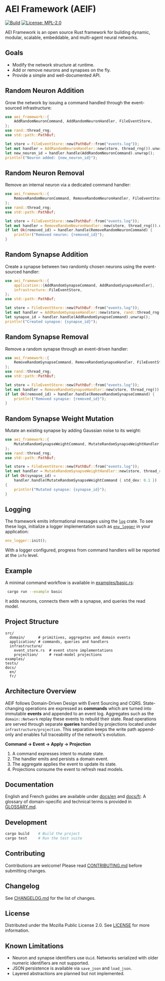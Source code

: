 # AEI Framework (AEIF)

[![Build](https://img.shields.io/badge/build-passing-brightgreen)](https://github.com/owner/aei-framework/actions)
[![License: MPL-2.0](https://img.shields.io/badge/license-MPL%202.0-blue)](LICENSE)

AEI Framework is an open source Rust framework for building dynamic, modular, scalable, embeddable, and multi-agent neural networks.

## Goals

- Modify the network structure at runtime.
- Add or remove neurons and synapses on the fly.
- Provide a simple and well-documented API.

## Random Neuron Addition

Grow the network by issuing a command handled through the event-sourced
infrastructure:

```rust
use aei_framework::{
    AddRandomNeuronCommand, AddRandomNeuronHandler, FileEventStore,
};
use rand::thread_rng;
use std::path::PathBuf;

let store = FileEventStore::new(PathBuf::from("events.log"));
let mut handler = AddRandomNeuronHandler::new(store, thread_rng()).unwrap();
let new_neuron_id = handler.handle(AddRandomNeuronCommand).unwrap();
println!("Neuron added: {new_neuron_id}");
```

## Random Neuron Removal

Remove an internal neuron via a dedicated command handler:

```rust
use aei_framework::{
    RemoveRandomNeuronCommand, RemoveRandomNeuronHandler, FileEventStore,
};
use rand::thread_rng;
use std::path::PathBuf;

let store = FileEventStore::new(PathBuf::from("events.log"));
let mut handler = RemoveRandomNeuronHandler::new(store, thread_rng()).unwrap();
if let Ok(removed_id) = handler.handle(RemoveRandomNeuronCommand) {
    println!("Removed neuron: {removed_id}");
}
```

## Random Synapse Addition

Create a synapse between two randomly chosen neurons using the event-sourced
handler:

```rust
use aei_framework::{
    application::{AddRandomSynapseCommand, AddRandomSynapseHandler},
    infrastructure::FileEventStore,
};
use std::path::PathBuf;

let store = FileEventStore::new(PathBuf::from("events.log"));
let mut handler = AddRandomSynapseHandler::new(store, rand::thread_rng()).unwrap();
let synapse_id = handler.handle(AddRandomSynapseCommand).unwrap();
println!("Created synapse: {synapse_id}");
```

## Random Synapse Removal

Remove a random synapse through an event-driven handler:

```rust
use aei_framework::{
    RemoveRandomSynapseCommand, RemoveRandomSynapseHandler, FileEventStore,
};
use rand::thread_rng;
use std::path::PathBuf;

let store = FileEventStore::new(PathBuf::from("events.log"));
let mut handler = RemoveRandomSynapseHandler::new(store, thread_rng()).unwrap();
if let Ok(removed_id) = handler.handle(RemoveRandomSynapseCommand) {
    println!("Removed synapse: {removed_id}");
}
```

## Random Synapse Weight Mutation

Mutate an existing synapse by adding Gaussian noise to its weight:

```rust
use aei_framework::{
    MutateRandomSynapseWeightCommand, MutateRandomSynapseWeightHandler, FileEventStore,
};
use rand::thread_rng;
use std::path::PathBuf;

let store = FileEventStore::new(PathBuf::from("events.log"));
let mut handler = MutateRandomSynapseWeightHandler::new(store, thread_rng()).unwrap();
if let Ok(synapse_id) =
    handler.handle(MutateRandomSynapseWeightCommand { std_dev: 0.1 })
{
    println!("Mutated synapse: {synapse_id}");
}
```

## Logging

The framework emits informational messages using the [`log`](https://docs.rs/log) crate. To see these logs, initialize a logger implementation such as [`env_logger`](https://docs.rs/env_logger) in your application:

```rust
env_logger::init();
```

With a logger configured, progress from command handlers will be reported at the `info` level.

## Example

A minimal command workflow is available in [examples/basic.rs](../../examples/basic.rs):

```bash
 cargo run --example basic
```

It adds neurons, connects them with a synapse, and queries the read model.

## Project Structure

```
src/
  domain/      # primitives, aggregates and domain events
  application/ # commands, queries and handlers
  infrastructure/
    event_store.rs  # event store implementations
    projection/     # read-model projections
examples/
tests/
docs/
  en/
  fr/
```

## Architecture Overview

AEIF follows Domain-Driven Design with Event Sourcing and CQRS. State-changing
operations are expressed as **commands** which are turned into immutable
**events** and appended to an event log. Aggregates such as the `domain::Network`
replay these events to rebuild their state. Read operations are served through
separate **queries** handled by projections located under
`infrastructure/projection`. This separation keeps the write path append-only
and enables full traceability of the network's evolution.

**Command → Event → Apply → Projection**

1. A command expresses intent to mutate state.
2. The handler emits and persists a domain event.
3. The aggregate applies the event to update its state.
4. Projections consume the event to refresh read models.

## Documentation

English and French guides are available under [docs/en](docs/en/README.md) and [docs/fr](docs/fr/README.md).
A glossary of domain-specific and technical terms is provided in [GLOSSARY.md](../../GLOSSARY.md).

## Development

```bash
cargo build    # Build the project
cargo test     # Run the test suite
```

## Contributing

Contributions are welcome! Please read [CONTRIBUTING.md](CONTRIBUTING.md) before submitting changes.

## Changelog

See [CHANGELOG.md](CHANGELOG.md) for the list of changes.

## License

Distributed under the Mozilla Public License 2.0. See [LICENSE](LICENSE) for more information.

## Known Limitations

- Neuron and synapse identifiers use `Uuid`. Networks serialized with older
  numeric identifiers are not supported.
- JSON persistence is available via `save_json` and `load_json`.
- Layered abstractions are planned but not implemented.
